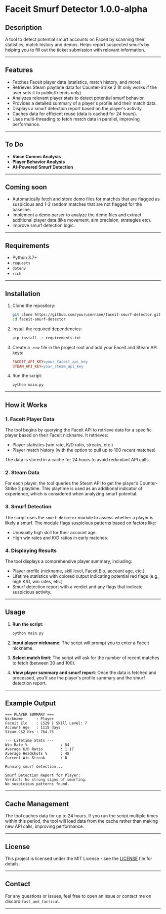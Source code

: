 # **Faceit Smurf Detector 1.0.0-alpha**

## **Description**
A tool to detect potential smurf accounts on Faceit by scanning their statistics, match history and demos. Helps report suspected smurfs by helping you to fill out the ticket submission with relevant information.

---

## **Features**
- Fetches Faceit player data (statistics, match history, and more).
- Retrieves Steam playtime data for Counter-Strike 2 (It only works if the user sets it to public/friends only).
- Analyzes relevant player stats to detect potential smurf behavior.
- Provides a detailed summary of a player's profile and their match data.
- Displays a smurf detection report based on the player's activity.
- Caches data for efficient reuse (data is cached for 24 hours).
- Uses multi-threading to fetch match data in parallel, improving performance.

---

## **To Do**
- **Voice Comms Analysis**
- **Player Behavior Analysis**
- **AI-Powered Smurf Detection**

---

## **Coming soon**
- Automatically fetch and store demo files for matches that are flagged as suspicious and 1-2 random matches that are not flagged for the baseline.
- Implement a demo parser to analyze the demo files and extract additional player data (like movement, aim precision, strategies etc).
- Improve smurf detection logic.

---

## **Requirements**

- Python 3.7+
- `requests`
- `dotenv`
- `rich`

---

## **Installation**

1. Clone the repository:
   ```bash
   git clone https://github.com/yourusername/faceit-smurf-detector.git
   cd faceit-smurf-detector
   ```

2. Install the required dependencies:
   ```bash
   pip install -r requirements.txt
   ```

3. Create a `.env` file in the project root and add your Faceit and Steam API keys:
   ```ini
   FACEIT_API_KEY=your_faceit_api_key
   STEAM_API_KEY=your_steam_api_key
   ```

4. Run the script:
   ```bash
   python main.py
   ```

---

## **How it Works**

### **1. Faceit Player Data**
The tool begins by querying the Faceit API to retrieve data for a specific player based on their Faceit nickname. It retrieves:
- Player statistics (win rate, K/D ratio, streaks, etc.)
- Player match history (with the option to pull up to 100 recent matches)
  
The data is stored in a cache for 24 hours to avoid redundant API calls.

### **2. Steam Data**
For each player, the tool queries the Steam API to get the player’s Counter-Strike 2 playtime. This playtime is used as an additional indicator of experience, which is considered when analyzing smurf potential.

### **3. Smurf Detection**
The script uses the `smurf_detector` module to assess whether a player is likely a smurf. The module flags suspicious patterns based on factors like:
- Unusually high skill for their account age.
- High win rates and K/D ratios in early matches.

### **4. Displaying Results**
The tool displays a comprehensive player summary, including:
- Player profile (nickname, skill level, Faceit Elo, account age, etc.)
- Lifetime statistics with colored output indicating potential red flags (e.g., high K/D, win rates, etc.)
- Smurf detection report with a verdict and any flags that indicate suspicious activity.

---

## **Usage**

1. **Run the script**:
   ```bash
   python main.py
   ```

2. **Input player nickname**: The script will prompt you to enter a Faceit nickname.
   
3. **Select match limit**: The script will ask for the number of recent matches to fetch (between 30 and 100).

4. **View player summary and smurf report**: Once the data is fetched and processed, you'll see the player's profile summary and the smurf detection report.

---

## **Example Output**

```
=== PLAYER SUMMARY ===
Nickname      : Player
Faceit Elo    : 1529 | Skill Level: 7
Account Age   : 1115 days
Steam CS2 Hrs : 764.75

--- Lifetime Stats ---
Win Rate %               : 54
Average K/D Ratio        : 1.17
Average Headshots %      : 48
Current Win Streak       : 0

Running smurf detection...

Smurf Detection Report for Player:
Verdict: No strong signs of smurfing.
No suspicious patterns found.
```

---

## **Cache Management**
The tool caches data for up to 24 hours. If you run the script multiple times within this period, the tool will load data from the cache rather than making new API calls, improving performance.

---

## **License**

This project is licensed under the MIT License - see the [LICENSE](LICENSE) file for details.

---

## **Contact**

For any questions or issues, feel free to open an issue or contact me on discord `fast_and_tactical`.

---
